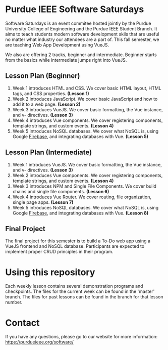 # Purdue IEEE Software Saturdays

Software Saturdays is an event commitee hosted jointly by the Purdue University College of Engineering and the Purdue IEEE Student Branch.
It aims to teach students modern software development skils that are useful no matter what industry our attendees are a part of.
This fall semester, we are teaching Web App Development using VueJS.

We also are offering 2 tracks, beginner and intermediate. Beginner starts from the basics while intermediate jumps right into VueJS.

## Lesson Plan (Beginner)

1. Week 1 introduces HTML and CSS. We cover basic HTML layout, HTML tags, and CSS properties. **(Lesson 1)**
2. Week 2 introduces JavaScript. We cover basic JavaScript and how to add it to a web page. **(Lesson 2)**
3. Week 3 introduces VueJS. We cover basic formatting, the Vue instance, and v- directives. **(Lesson 3)**
4. Week 4 introduces Vue components. We cover registering components, template strings, and custom events. **(Lesson 4)**
5. Week 5 introduces NoSQL databases. We cover what NoSQL is, using Google [Firebase](https://firebase.google.com), and integrating databases with Vue. **(Lesson 5)**

## Lesson Plan (Intermediate)

1. Week 1 introduces VueJS. We cover basic formatting, the Vue instance, and v- directives. **(Lesson 3)**
2. Week 2 introduces Vue components. We cover registering components, template strings, and custom events. **(Lesson 4)**
3. Week 3 introduces NPM and Single File Components. We cover build chains and single file components. **(Lesson 6)**
4. Week 4 introduces Vue Router. We cover routing, file organization, single page apps. **(Lesson 7)**
5. Week 5 introduces NoSQL databases. We cover what NoSQL is, using Google [Firebase](https://firebase.google.com), and integrating databases with Vue. **(Lesson 8)**

## Final Project

The final project for this semester is to build a To-Do web app using a VueJS frontend and NoSQL database.
Participants are expected to implement proper CRUD principles in their program.

# Using this repository

Each weekly lesson contains several demonstration programs and checkpoints. The files for the current week can be found in the 'master' branch.
The files for past lessons can be found in the branch for that lesson number.

# Contact

If you have any questions, please go to our website for more information:
https://purdueieee.org/software/